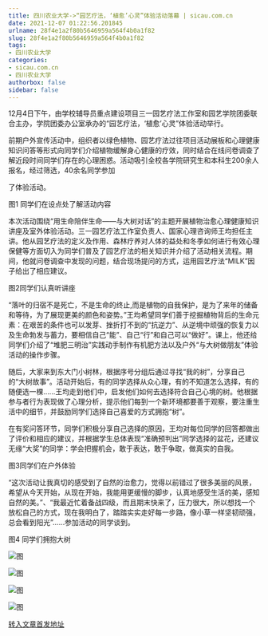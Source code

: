 ```yaml
---
title: 四川农业大学->“园艺疗法，‘植愈’心灵”体验活动落幕 | sicau.com.cn
date: 2021-12-07 01:22:56.201845
urlname: 28f4e1a2f80b5646959a564f4b0a1f82
slug: 28f4e1a2f80b5646959a564f4b0a1f82
tags: 
- 四川农业大学
categories:
- sicau.com.cn
- 四川农业大学
authorbox: false
sidebar: false
---
```

12月4日下午，由学校辅导员重点建设项目三一园艺疗法工作室和园艺学院团委联合主办，学院团委办公室承办的“园艺疗法，‘植愈’心灵”体验活动举行。  

前期户外宣传活动中，组织者以绿色植物、园艺疗法过往项目活动展板和心理健康知识问答等形式向同学们介绍植物缓解身心健康的疗效，同时结合在线问卷调查了解近段时间同学们存在的心理困惑。活动吸引全校各学院研究生和本科生200余人报名，经过筛选，40余名同学参加
<!--more-->
了体验活动。

图1 同学们在设点处了解活动内容

本次活动围绕“用生命陪伴生命——与大树对话”的主题开展植物治愈心理健康知识讲座及室外体验活动。三一园艺疗法工作室负责人、国家心理咨询师王均担任主讲。他从园艺疗法的定义及作用、森林疗养对人体的益处和冬季如何进行有效心理保健等方面切入为同学们普及了园艺疗法的相关知识并介绍了活动相关流程。期间，他就问卷调查中发现的问题，结合现场提问的方式，运用园艺疗法“MILK”因子给出了相应建议。

图2同学们认真听讲座

“落叶的归宿不是死亡，不是生命的终止,而是植物的自我保护，是为了来年的储备和等待，为了展现更美的颜色和姿势。”王均希望同学们善于挖掘植物背后的生命元素：在艰苦的条件也可以发芽、挫折打不到的“抗逆力”、从逆境中顽强的恢复力以及生命勃发与蓄力，要相信自己“能”、自己“行”和自己可以“做好”。课上，他还给同学们介绍了“堆肥三明治”实践动手制作有机肥方法以及户外“与大树做朋友”体验活动的操作步骤。

随后，大家来到东大门小树林，根据序号分组后通过寻找“我的树”，分享自己的“大树故事”。活动开始后，有的同学选择从众心理，有的不知道怎么选择，有的随便选一棵……王均走到他们中，启发他们如何去选择符合自己心境的树。他根据参与者行为表现做了心理分析，提示他们每到一个新环境都要善于观察，要注重生活中的细节，并鼓励同学们选择自己喜爱的方式拥抱“树”。

在有奖问答环节，同学们积极分享自己选择的原因，王均对每位同学的回答都做出了评价和相应的建议，并根据学生总体表现“准确预判出”同学选择的盆花，还建议无缘“大奖”的同学：学会把握机会，敢于表达，敢于争取，做真实的自我。

图3同学们在户外体验

“这次活动让我真切的感受到了自然的治愈力，觉得以前错过了很多美丽的风景，希望从今天开始，从现在开始，我能用更缓慢的脚步，认真地感受生活的美，感知自然的美。”、“我最近忙着备战四级，而且期末快来了，压力很大，所以想找一个放松自己的方式，现在我明白了，踏踏实实走好每一步路，像小草一样坚韧顽强，总会看到阳光”……参加活动的同学谈到。

图4 同学们拥抱大树

![图](https://news.sicau.edu.cn/__local/D/30/64/9B73B5A7E330D5A97A1AE98CFE2_16444CFA_17922.png)

![图](https://news.sicau.edu.cn/__local/C/71/83/A2FEBCA43A4B2590F8EA0385EF1_F518B196_21B79.png)

![图](https://news.sicau.edu.cn/__local/E/28/D5/B28DBBF27CC2A053077B16AEA8E_823A298C_14896.png)

![图](https://news.sicau.edu.cn/__local/7/91/DF/DF68D783A56D2AB61F968410932_E8A9E710_25EDF.png)

[转入文章首发地址](https://news.sicau.edu.cn/info/1078/65871.htm)